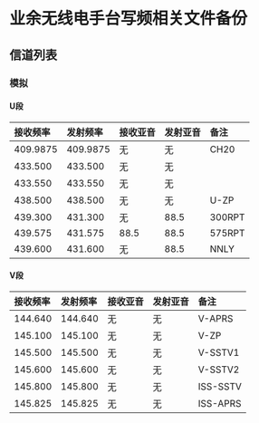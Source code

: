 # 业余无线电手台写频相关文件备份

## 信道列表

### 模拟

#### U段

| 接收频率 | 发射频率 | 接收亚音 | 发射亚音 | 备注 |
| :------ | :---- | :------ | :------ | :------ |
| 409.9875 | 409.9875 | 无 | 无 | CH20 |
| 433.500 | 433.500 | 无 | 无 |  |
| 433.550 | 433.550 | 无 | 无 |  |
| 438.500 | 438.500 | 无 | 无 | U-ZP |
| 439.300 | 431.300 | 无 | 88.5 | 300RPT |
| 439.575 | 431.575 | 88.5 | 88.5 | 575RPT |
| 439.600 | 431.600 | 无 | 88.5 | NNLY |

#### V段

| 接收频率 | 发射频率 | 接收亚音 | 发射亚音 | 备注 |
| :------ | :---- | :------ | :------ | :------ |
| 144.640 | 144.640 | 无 | 无 | V-APRS |
| 145.100 | 145.100 | 无 | 无 | V-ZP |
| 145.500 | 145.500 | 无 | 无 | V-SSTV1 |
| 145.600 | 145.600 | 无 | 无 | V-SSTV2 |
| 145.800 | 145.800 | 无 | 无 | ISS-SSTV |
| 145.825 | 145.825 | 无 | 无 | ISS-APRS |
